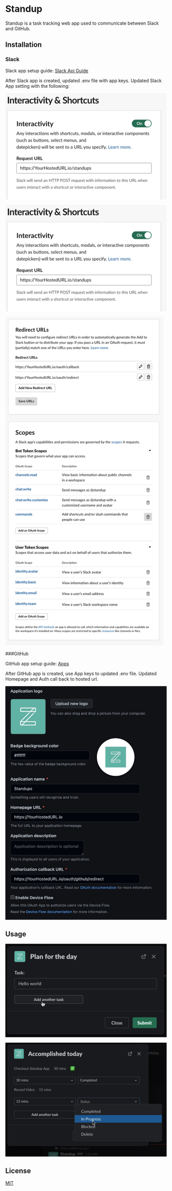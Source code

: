 # Standup

Standup is a task tracking web app used to communicate between Slack and GitHub.

## Installation

### Slack

Slack app setup guide: [Slack Api Guide](https://api.slack.com/apps?new_app=1)

After Slack app is created, updated .env file with app keys.
Updated Slack App setting with the following:

![](public/images/InteractivityShortcuts.jpg)

![](public/images/InteractivityShortcuts.jpg)

![](public/images/OAuthPermissions.jpg)

###GitHub

GitHub app setup guide:
[Apps](https://docs.github.com/en/developers/apps)

After GitHub app is created, use App keys to updated .env file.
Updated Homepage and Auth call back to hosted url.

![](public/images/GitHubAppSettings.jpg)

## Usage

![](public/images/StartOfDay.jpg)

![](public/images/EndOfDay.jpg)

## License
[MIT](https://choosealicense.com/licenses/mit/)
